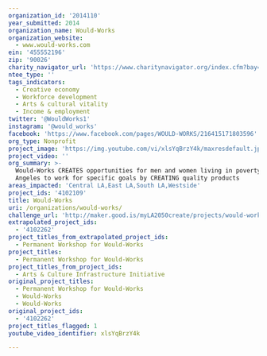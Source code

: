 ```yaml
---
organization_id: '2014110'
year_submitted: 2014
organization_name: Would-Works
organization_website:
  - www.would-works.com
ein: '455552196'
zip: '90026'
charity_navigator_url: 'https://www.charitynavigator.org/index.cfm?bay=search.profile&ein=455552196'
ntee_type: ''
tags_indicators:
  - Creative economy
  - Workforce development
  - Arts & cultural vitality
  - Income & employment
twitter: '@WouldWorks1'
instagram: '@would_works'
facebook: 'https://www.facebook.com/pages/WOULD-WORKS/216415171803596'
org_type: Nonprofit
project_image: 'https://img.youtube.com/vi/xlsYqBrzY4k/maxresdefault.jpg'
project_video: ''
org_summary: >-
  Would-Works CREATES opportunities for men and women living in poverty in Los
  Angeles to work for specific goals by CREATING quality products
areas_impacted: 'Central LA,East LA,South LA,Westside'
project_ids: '4102109'
title: Would-Works
uri: /organizations/would-works/
challenge_url: 'http://maker.good.is/myLA2050create/projects/would-works.html'
extrapolated_project_ids:
  - '4102262'
project_titles_from_extrapolated_project_ids:
  - Permanent Workshop for Would-Works
project_titles:
  - Permanent Workshop for Would-Works
project_titles_from_project_ids:
  - Arts & Culture Infrastructure Initiative
original_project_titles:
  - Permanent Workshop for Would-Works
  - Would-Works
  - Would-Works
original_project_ids:
  - '4102262'
project_titles_flagged: 1
youtube_video_identifier: xlsYqBrzY4k

---
```

